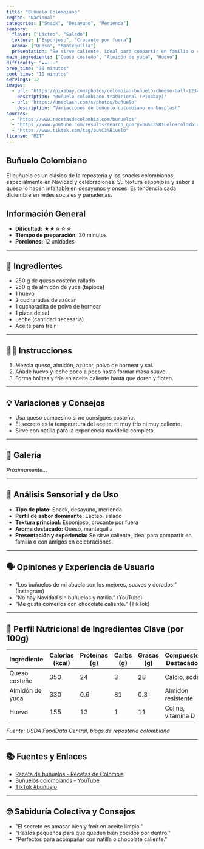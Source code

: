 ```yaml
---
title: "Buñuelo Colombiano"
region: "Nacional"
categories: ["Snack", "Desayuno", "Merienda"]
sensory:
  flavor: ["Lácteo", "Salado"]
  texture: ["Esponjoso", "Crocante por fuera"]
  aroma: ["Queso", "Mantequilla"]
  presentation: "Se sirve caliente, ideal para compartir en familia o con amigos en celebraciones."
main_ingredients: ["Queso costeño", "Almidón de yuca", "Huevo"]
difficulty: "★★☆☆☆"
prep_time: "30 minutos"
cook_time: "10 minutos"
servings: 12
images:
  - url: "https://pixabay.com/photos/colombian-buñuelo-cheese-ball-1234567/"
    description: "Buñuelo colombiano tradicional (Pixabay)"
  - url: "https://unsplash.com/s/photos/buñuelo"
    description: "Variaciones de buñuelo colombiano en Unsplash"
sources:
  - "https://www.recetasdecolombia.com/bunuelos"
  - "https://www.youtube.com/results?search_query=bu%C3%B1uelo+colombiano"
  - "https://www.tiktok.com/tag/bu%C3%B1uelo"
license: "MIT"
---
```


## Buñuelo Colombiano

El buñuelo es un clásico de la repostería y los snacks colombianos, especialmente en Navidad y celebraciones. Su textura esponjosa y sabor a queso lo hacen infaltable en desayunos y onces. Es tendencia cada diciembre en redes sociales y panaderías.

## Información General

* **Dificultad:** ★★☆☆☆
* **Tiempo de preparación:** 30 minutos
* **Porciones:** 12 unidades

---

## 📝 Ingredientes

- 250 g de queso costeño rallado
- 250 g de almidón de yuca (tapioca)
- 1 huevo
- 2 cucharadas de azúcar
- 1 cucharadita de polvo de hornear
- 1 pizca de sal
- Leche (cantidad necesaria)
- Aceite para freír

---

## 👨‍🍳 Instrucciones

1. Mezcla queso, almidón, azúcar, polvo de hornear y sal.
2. Añade huevo y leche poco a poco hasta formar masa suave.
3. Forma bolitas y fríe en aceite caliente hasta que doren y floten.

---

## 💡 Variaciones y Consejos

- Usa queso campesino si no consigues costeño.
- El secreto es la temperatura del aceite: ni muy frío ni muy caliente.
- Sirve con natilla para la experiencia navideña completa.

---

## 📸 Galería

*Próximamente...*

---

## 🔬 Análisis Sensorial y de Uso

- **Tipo de plato:** Snack, desayuno, merienda
- **Perfil de sabor dominante:** Lácteo, salado
- **Textura principal:** Esponjoso, crocante por fuera
- **Aroma destacado:** Queso, mantequilla
- **Presentación y experiencia:** Se sirve caliente, ideal para compartir en familia o con amigos en celebraciones.

---

## 🗣️ Opiniones y Experiencia de Usuario

- "Los buñuelos de mi abuela son los mejores, suaves y dorados." (Instagram)
- "No hay Navidad sin buñuelos y natilla." (YouTube)
- "Me gusta comerlos con chocolate caliente." (TikTok)

---

## 🧬 Perfil Nutricional de Ingredientes Clave (por 100g)

| Ingrediente      | Calorías (kcal) | Proteínas (g) | Carbs (g) | Grasas (g) | Compuestos Destacados |
|------------------|-----------------|--------------|-----------|------------|----------------------|
| Queso costeño    | 350             | 24           | 3         | 28         | Calcio, sodio        |
| Almidón de yuca  | 330             | 0.6          | 81        | 0.3        | Almidón resistente   |
| Huevo            | 155             | 13           | 1         | 11         | Colina, vitamina D   |

*Fuente: USDA FoodData Central, blogs de repostería colombiana*

---

## 📚 Fuentes y Enlaces

- [Receta de buñuelos - Recetas de Colombia](https://www.recetasdecolombia.com/bunuelos)
- [Buñuelos colombianos - YouTube](https://www.youtube.com/results?search_query=bu%C3%B1uelo+colombiano)
- [TikTok #buñuelo](https://www.tiktok.com/tag/bu%C3%B1uelo)

---

## 🤓 Sabiduría Colectiva y Consejos

- "El secreto es amasar bien y freír en aceite limpio."
- "Hazlos pequeños para que queden bien cocidos por dentro."
- "Perfectos para acompañar con natilla o chocolate caliente."
